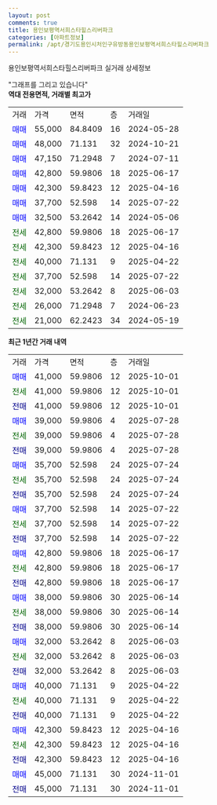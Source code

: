 ```yaml
---
layout: post
comments: true
title: 용인보평역서희스타힐스리버파크
categories: [아파트정보]
permalink: /apt/경기도용인시처인구유방동용인보평역서희스타힐스리버파크
---
```


용인보평역서희스타힐스리버파크 실거래 상세정보

<script type="text/javascript">
  google.charts.load('current', {'packages':['line', 'corechart']});
  google.charts.setOnLoadCallback(drawChart);

  function drawChart() {
    var data = new google.visualization.DataTable();
    data.addColumn('date', '거래일');
    data.addColumn('number', "매매");
    data.addColumn('number', "전세");
    data.addColumn('number', "전매");

    data.addRows([[new Date(Date.parse("2025-10-01")), 41000, null, null], [new Date(Date.parse("2025-10-01")), null, 41000, null], [new Date(Date.parse("2025-10-01")), null, null, 41000], [new Date(Date.parse("2025-07-28")), 39000, null, null], [new Date(Date.parse("2025-07-28")), null, 39000, null], [new Date(Date.parse("2025-07-28")), null, null, 39000], [new Date(Date.parse("2025-07-24")), 35700, null, null], [new Date(Date.parse("2025-07-24")), null, 35700, null], [new Date(Date.parse("2025-07-24")), null, null, 35700], [new Date(Date.parse("2025-07-22")), 37700, null, null], [new Date(Date.parse("2025-07-22")), null, 37700, null], [new Date(Date.parse("2025-07-22")), null, null, 37700], [new Date(Date.parse("2025-06-17")), 42800, null, null], [new Date(Date.parse("2025-06-17")), null, 42800, null], [new Date(Date.parse("2025-06-17")), null, null, 42800], [new Date(Date.parse("2025-06-14")), 38000, null, null], [new Date(Date.parse("2025-06-14")), null, 38000, null], [new Date(Date.parse("2025-06-14")), null, null, 38000], [new Date(Date.parse("2025-06-03")), 32000, null, null], [new Date(Date.parse("2025-06-03")), null, 32000, null], [new Date(Date.parse("2025-06-03")), null, null, 32000], [new Date(Date.parse("2025-04-22")), 40000, null, null], [new Date(Date.parse("2025-04-22")), null, 40000, null], [new Date(Date.parse("2025-04-22")), null, null, 40000], [new Date(Date.parse("2025-04-16")), 42300, null, null], [new Date(Date.parse("2025-04-16")), null, 42300, null], [new Date(Date.parse("2025-04-16")), null, null, 42300], [new Date(Date.parse("2024-11-01")), 45000, null, null], [new Date(Date.parse("2024-11-01")), null, null, 45000]]);

    var options = {
      hAxis: {
        format: 'yyyy/MM/dd'
      },    
      lineWidth: 0,
      pointsVisible: true,    
      title: '최근 1년간 유형별 실거래가 분포',
      legend: { position: 'bottom' }
    };

    var formatter = new google.visualization.NumberFormat({pattern:'###,###'} );
    formatter.format(data, 1);
    formatter.format(data, 2);
    
    setTimeout(function() {
        var chart = new google.visualization.LineChart(document.getElementById('columnchart_material'));
        chart.draw(data, (options));
        document.getElementById('loading').style.display = 'none';
    }, 200);
  }
</script>


<div id="loading" style="z-index:20; display: block; margin-left: 0px">"그래프를 그리고 있습니다"</div>
<div id="columnchart_material" style="width: 95%; margin-left: 0px; display: block"></div>
<!-- contents start -->
<b>역대 전용면적, 거래별 최고가</b>
<table class="sortable">
    <tr>
      <td>거래</td>
      <td>가격</td>
      <td>면적</td>
      <td>층</td>
      <td>거래일</td>
    </tr>
        <tr>
          <td><a style="color: blue">매매</a></td>
          <td>55,000</td>
          <td>84.8409</td>
          <td>16</td>
          <td>2024-05-28</td>
        </tr>            <tr>
          <td><a style="color: blue">매매</a></td>
          <td>48,000</td>
          <td>71.131</td>
          <td>32</td>
          <td>2024-10-21</td>
        </tr>            <tr>
          <td><a style="color: blue">매매</a></td>
          <td>47,150</td>
          <td>71.2948</td>
          <td>7</td>
          <td>2024-07-11</td>
        </tr>            <tr>
          <td><a style="color: blue">매매</a></td>
          <td>42,800</td>
          <td>59.9806</td>
          <td>18</td>
          <td>2025-06-17</td>
        </tr>            <tr>
          <td><a style="color: blue">매매</a></td>
          <td>42,300</td>
          <td>59.8423</td>
          <td>12</td>
          <td>2025-04-16</td>
        </tr>            <tr>
          <td><a style="color: blue">매매</a></td>
          <td>37,700</td>
          <td>52.598</td>
          <td>14</td>
          <td>2025-07-22</td>
        </tr>            <tr>
          <td><a style="color: blue">매매</a></td>
          <td>32,500</td>
          <td>53.2642</td>
          <td>14</td>
          <td>2024-05-06</td>
        </tr>        
        <tr>
              <td><a style="color: darkgreen">전세</a></td>
              <td>42,800</td>
              <td>59.9806</td>
              <td>18</td>
              <td>2025-06-17</td>
            </tr>            <tr>
              <td><a style="color: darkgreen">전세</a></td>
              <td>42,300</td>
              <td>59.8423</td>
              <td>12</td>
              <td>2025-04-16</td>
            </tr>            <tr>
              <td><a style="color: darkgreen">전세</a></td>
              <td>40,000</td>
              <td>71.131</td>
              <td>9</td>
              <td>2025-04-22</td>
            </tr>            <tr>
              <td><a style="color: darkgreen">전세</a></td>
              <td>37,700</td>
              <td>52.598</td>
              <td>14</td>
              <td>2025-07-22</td>
            </tr>            <tr>
              <td><a style="color: darkgreen">전세</a></td>
              <td>32,000</td>
              <td>53.2642</td>
              <td>8</td>
              <td>2025-06-03</td>
            </tr>            <tr>
              <td><a style="color: darkgreen">전세</a></td>
              <td>26,000</td>
              <td>71.2948</td>
              <td>7</td>
              <td>2024-06-23</td>
            </tr>            <tr>
              <td><a style="color: darkgreen">전세</a></td>
              <td>21,000</td>
              <td>62.2423</td>
              <td>34</td>
              <td>2024-05-19</td>
            </tr>        
    
</table>

<b>최근 1년간 거래 내역</b>

<table class="sortable">
    <tr>
      <td>거래</td>
      <td>가격</td>
      <td>면적</td>
      <td>층</td>
      <td>거래일</td>
    </tr>
    <tr>
      <td><a style="color: blue">매매</a></td>
      <td>41,000</td>
      <td>59.9806</td>
      <td>12</td>
      <td>2025-10-01</td>
    </tr>          <tr>
      <td><a style="color: darkgreen">전세</a></td>
      <td>41,000</td>
      <td>59.9806</td>
      <td>12</td>
      <td>2025-10-01</td>
    </tr>          <tr>
      <td><a style="color: darkblue">전매</a></td>
      <td>41,000</td>
      <td>59.9806</td>
      <td>12</td>
      <td>2025-10-01</td>
    </tr>          <tr>
      <td><a style="color: blue">매매</a></td>
      <td>39,000</td>
      <td>59.9806</td>
      <td>4</td>
      <td>2025-07-28</td>
    </tr>          <tr>
      <td><a style="color: darkgreen">전세</a></td>
      <td>39,000</td>
      <td>59.9806</td>
      <td>4</td>
      <td>2025-07-28</td>
    </tr>          <tr>
      <td><a style="color: darkblue">전매</a></td>
      <td>39,000</td>
      <td>59.9806</td>
      <td>4</td>
      <td>2025-07-28</td>
    </tr>          <tr>
      <td><a style="color: blue">매매</a></td>
      <td>35,700</td>
      <td>52.598</td>
      <td>24</td>
      <td>2025-07-24</td>
    </tr>          <tr>
      <td><a style="color: darkgreen">전세</a></td>
      <td>35,700</td>
      <td>52.598</td>
      <td>24</td>
      <td>2025-07-24</td>
    </tr>          <tr>
      <td><a style="color: darkblue">전매</a></td>
      <td>35,700</td>
      <td>52.598</td>
      <td>24</td>
      <td>2025-07-24</td>
    </tr>          <tr>
      <td><a style="color: blue">매매</a></td>
      <td>37,700</td>
      <td>52.598</td>
      <td>14</td>
      <td>2025-07-22</td>
    </tr>          <tr>
      <td><a style="color: darkgreen">전세</a></td>
      <td>37,700</td>
      <td>52.598</td>
      <td>14</td>
      <td>2025-07-22</td>
    </tr>          <tr>
      <td><a style="color: darkblue">전매</a></td>
      <td>37,700</td>
      <td>52.598</td>
      <td>14</td>
      <td>2025-07-22</td>
    </tr>          <tr>
      <td><a style="color: blue">매매</a></td>
      <td>42,800</td>
      <td>59.9806</td>
      <td>18</td>
      <td>2025-06-17</td>
    </tr>          <tr>
      <td><a style="color: darkgreen">전세</a></td>
      <td>42,800</td>
      <td>59.9806</td>
      <td>18</td>
      <td>2025-06-17</td>
    </tr>          <tr>
      <td><a style="color: darkblue">전매</a></td>
      <td>42,800</td>
      <td>59.9806</td>
      <td>18</td>
      <td>2025-06-17</td>
    </tr>          <tr>
      <td><a style="color: blue">매매</a></td>
      <td>38,000</td>
      <td>59.9806</td>
      <td>30</td>
      <td>2025-06-14</td>
    </tr>          <tr>
      <td><a style="color: darkgreen">전세</a></td>
      <td>38,000</td>
      <td>59.9806</td>
      <td>30</td>
      <td>2025-06-14</td>
    </tr>          <tr>
      <td><a style="color: darkblue">전매</a></td>
      <td>38,000</td>
      <td>59.9806</td>
      <td>30</td>
      <td>2025-06-14</td>
    </tr>          <tr>
      <td><a style="color: blue">매매</a></td>
      <td>32,000</td>
      <td>53.2642</td>
      <td>8</td>
      <td>2025-06-03</td>
    </tr>          <tr>
      <td><a style="color: darkgreen">전세</a></td>
      <td>32,000</td>
      <td>53.2642</td>
      <td>8</td>
      <td>2025-06-03</td>
    </tr>          <tr>
      <td><a style="color: darkblue">전매</a></td>
      <td>32,000</td>
      <td>53.2642</td>
      <td>8</td>
      <td>2025-06-03</td>
    </tr>          <tr>
      <td><a style="color: blue">매매</a></td>
      <td>40,000</td>
      <td>71.131</td>
      <td>9</td>
      <td>2025-04-22</td>
    </tr>          <tr>
      <td><a style="color: darkgreen">전세</a></td>
      <td>40,000</td>
      <td>71.131</td>
      <td>9</td>
      <td>2025-04-22</td>
    </tr>          <tr>
      <td><a style="color: darkblue">전매</a></td>
      <td>40,000</td>
      <td>71.131</td>
      <td>9</td>
      <td>2025-04-22</td>
    </tr>          <tr>
      <td><a style="color: blue">매매</a></td>
      <td>42,300</td>
      <td>59.8423</td>
      <td>12</td>
      <td>2025-04-16</td>
    </tr>          <tr>
      <td><a style="color: darkgreen">전세</a></td>
      <td>42,300</td>
      <td>59.8423</td>
      <td>12</td>
      <td>2025-04-16</td>
    </tr>          <tr>
      <td><a style="color: darkblue">전매</a></td>
      <td>42,300</td>
      <td>59.8423</td>
      <td>12</td>
      <td>2025-04-16</td>
    </tr>          <tr>
      <td><a style="color: blue">매매</a></td>
      <td>45,000</td>
      <td>71.131</td>
      <td>30</td>
      <td>2024-11-01</td>
    </tr>          <tr>
      <td><a style="color: darkblue">전매</a></td>
      <td>45,000</td>
      <td>71.131</td>
      <td>30</td>
      <td>2024-11-01</td>
    </tr>      </table>
<!-- contents end -->    


